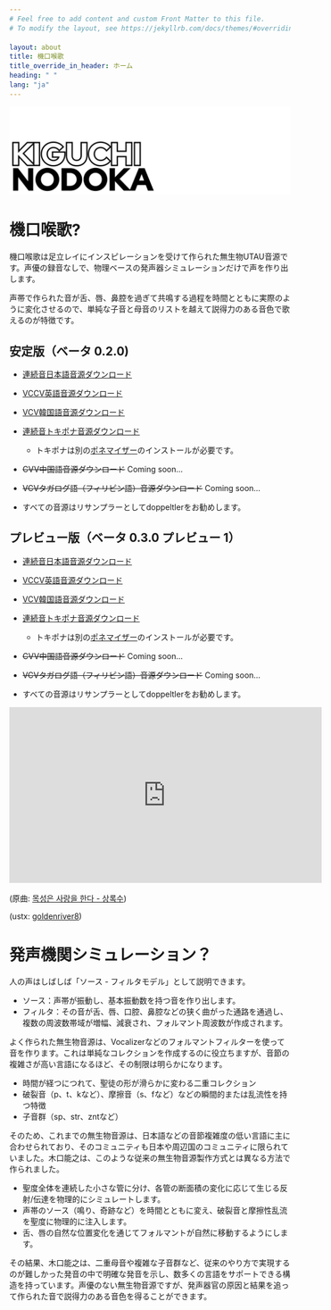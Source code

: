 ```yaml
---
# Feel free to add content and custom Front Matter to this file.
# To modify the layout, see https://jekyllrb.com/docs/themes/#overriding-theme-defaults

layout: about
title: 機口喉歌
title_override_in_header: ホーム
heading: " "
lang: "ja"
---
```


![機口喉歌](/assets/images/images/kiguchi_nodoka.png)

# 機口喉歌?

機口喉歌は足立レイにインスピレーションを受けて作られた無生物UTAU音源です。声優の録音なしで、物理ベースの発声器シミュレーションだけで声を作り出します。

声帯で作られた音が舌、唇、鼻腔を過ぎて共鳴する過程を時間とともに実際のように変化させるので、単純な子音と母音のリストを越えて説得力のある音色で歌えるのが特徴です。

## 安定版（ベータ 0.2.0)

* [連続音日本語音源ダウンロード](https://github.com/yangpa-onyon/kiguchi-nodoka-official-web/releases/download/beta_0.2.0/KIGUCHI_NODOKA_JA.zip)

* [VCCV英語音源ダウンロード](https://github.com/yangpa-onyon/kiguchi-nodoka-official-web/releases/download/beta_0.2.0/KIGUCHI_NODOKA_EN.zip)

* [VCV韓国語音源ダウンロード](https://github.com/yangpa-onyon/kiguchi-nodoka-official-web/releases/download/beta_0.2.0/KIGUCHI_NODOKA_KO.zip)

* [連続音トキポナ音源ダウンロード](https://github.com/yangpa-onyon/kiguchi-nodoka-official-web/releases/download/beta_0.2.0/KIGUCHI_NODOKA_TOK.zip)

  * トキポナは別の[ポネマイザー](https://github.com/yangpa-onyon/kiguchi-nodoka-official-web/releases/download/beta_0.2.0/TokiPonaPhonemizer.dll)のインストールが必要です。

* ~~CVV中国語音源ダウンロード~~ Coming soon...

* ~~VCVタガログ語（フィリピン語）音源ダウンロード~~ Coming soon...

* すべての音源はリサンプラーとしてdoppeltlerをお勧めします。

## プレビュー版（ベータ 0.3.0 プレビュー 1）

* [連続音日本語音源ダウンロード](https://github.com/yangpa-onyon/kiguchi-nodoka-official-web/releases/download/beta_0.3.0_preview1/KIGUCHI_NODOKA_JA.zip)

* [VCCV英語音源ダウンロード](https://github.com/yangpa-onyon/kiguchi-nodoka-official-web/releases/download/beta_0.3.0_preview1/KIGUCHI_NODOKA_EN.zip)

* [VCV韓国語音源ダウンロード](https://github.com/yangpa-onyon/kiguchi-nodoka-official-web/releases/download/beta_0.3.0_preview1/KIGUCHI_NODOKA_KO.zip)

* [連続音トキポナ音源ダウンロード](https://github.com/yangpa-onyon/kiguchi-nodoka-official-web/releases/download/beta_0.3.0_preview1/KIGUCHI_NODOKA_TOK.zip)

  * トキポナは別の[ポネマイザー](https://github.com/yangpa-onyon/kiguchi-nodoka-official-web/releases/download/beta_0.3.0_preview1/TokiPonaPhonemizer.dll)のインストールが必要です。

* ~~CVV中国語音源ダウンロード~~ Coming soon...

* ~~VCVタガログ語（フィリピン語）音源ダウンロード~~ Coming soon...

* すべての音源はリサンプラーとしてdoppeltlerをお勧めします。

<iframe width="560" height="315" src="https://www.youtube.com/embed/Y-0FhxAVppM?si=gFeDELW0zvrx8Vuc" title="YouTube video player" frameborder="0" allow="accelerometer; autoplay; clipboard-write; encrypted-media; gyroscope; picture-in-picture; web-share" referrerpolicy="strict-origin-when-cross-origin" allowfullscreen></iframe>


(原曲: [목성은 사랑을 한다 - 상록수](https://youtu.be/YfbYaT-PiKc?feature=shared))

(ustx: [goldenriver8](https://youtu.be/Ho5hrOG2DBc?feature=shared))

# 発声機関シミュレーション？

人の声はしばしば「ソース - フィルタモデル」として説明できます。

* ソース：声帯が振動し、基本振動数を持つ音を作り出します。
* フィルタ：その音が舌、唇、口腔、鼻腔などの狭く曲がった通路を通過し、複数の周波数帯域が増幅、減衰され、フォルマント周波数が作成されます。

よく作られた無生物音源は、Vocalizerなどのフォルマントフィルターを使って音を作ります。これは単純なコレクションを作成するのに役立ちますが、音節の複雑さが高い言語になるほど、その制限は明らかになります。

* 時間が経つにつれて、聖徒の形が滑らかに変わる二重コレクション
* 破裂音（p、t、kなど）、摩擦音（s、fなど）などの瞬間的または乱流性を持つ特徴
* 子音群（sp、str、zntなど）

そのため、これまでの無生物音源は、日本語などの音節複雑度の低い言語に主に合わせられており、そのコミュニティも日本や周辺国のコミュニティに限られていました。木口能之は、このような従来の無生物音源製作方式とは異なる方法で作られました。

* 聖度全体を連続した小さな管に分け、各管の断面積の変化に応じて生じる反射/伝達を物理的にシミュレートします。
* 声帯のソース（鳴り、奇跡など）を時間とともに変え、破裂音と摩擦性乱流を聖度に物理的に注入します。
* 舌、唇の自然な位置変化を通じてフォルマントが自然に移動するようにします。

その結果、木口能之は、二重母音や複雑な子音群など、従来のやり方で実現するのが難しかった発音の中で明確な発音を示し、数多くの言語をサポートできる構造を持っています。声優のない無生物音源ですが、発声器官の原因と結果を追って作られた音で説得力のある音色を得ることができます。